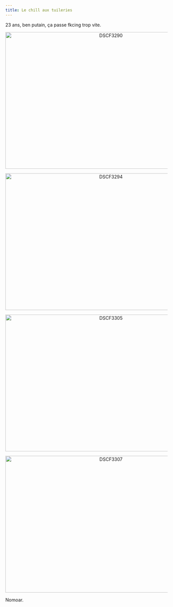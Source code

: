 ```yaml
---
title: Le chill aux tuileries
---
```

23 ans, ben putain, ça passe fkcing trop vite.

<p style="text-align:center;">
  <a href="http://www.flickr.com/photos/dondapo/7426968142/" title="DSCF3290 de Cyril Krylatov, sur Flickr"><img src="http://farm6.staticflickr.com/5328/7426968142_1c88ab22d9_z.jpg" width="640" height="425" alt="DSCF3290" /></a>
</p>

<p style="text-align:center;">
  <a href="http://www.flickr.com/photos/dondapo/7426971288/" title="DSCF3294 de Cyril Krylatov, sur Flickr"><img src="http://farm6.staticflickr.com/5119/7426971288_5f2731c237_z.jpg" width="640" height="425" alt="DSCF3294" /></a>
</p>

<p style="text-align:center;">
  <a href="http://www.flickr.com/photos/dondapo/7426977342/" title="DSCF3305 de Cyril Krylatov, sur Flickr"><img src="http://farm6.staticflickr.com/5322/7426977342_0728652097_z.jpg" width="640" height="425" alt="DSCF3305" /></a>
</p>

<p style="text-align:center;">
  <a href="http://www.flickr.com/photos/dondapo/7426981976/" title="DSCF3307 de Cyril Krylatov, sur Flickr"><img src="http://farm6.staticflickr.com/5323/7426981976_ca9312483a_z.jpg" width="640" height="425" alt="DSCF3307" /></a>
</p>

Nomoar.
